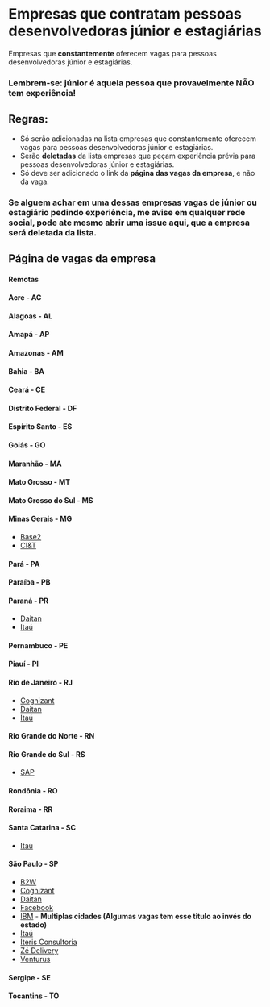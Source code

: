 # Empresas que contratam pessoas desenvolvedoras júnior e estagiárias

Empresas que **constantemente** oferecem vagas para pessoas desenvolvedoras júnior e estagiárias.

### Lembrem-se: júnior é aquela pessoa que provavelmente NÃO tem experiência!

## Regras:

-   Só serão adicionadas na lista empresas que constantemente oferecem vagas para pessoas desenvolvedoras júnior e estagiárias.
-   Serão **deletadas** da lista empresas que peçam experiência prévia para pessoas desenvolvedoras júnior e estagiárias.
-   Só deve ser adicionado o link da **página das vagas da empresa**, e não da vaga.

### Se alguem achar em uma dessas empresas vagas de júnior ou estagiário pedindo experiência, me avise em qualquer rede social, pode ate mesmo abrir uma issue aqui, que a empresa será deletada da lista.

## Página de vagas da empresa

#### Remotas

#### Acre - AC

#### Alagoas - AL

#### Amapá - AP

#### Amazonas - AM

#### Bahia - BA

#### Ceará - CE

#### Distrito Federal - DF

#### Espírito Santo - ES

#### Goiás - GO

#### Maranhão - MA

#### Mato Grosso - MT

#### Mato Grosso do Sul - MS

#### Minas Gerais - MG

-   [Base2](https://jobs.solides.com/base2)
-   [CI&T](https://br.ciandt.com/carreiras/programa-de-estagio-next-gen)

#### Pará - PA

#### Paraíba - PB

#### Paraná - PR

-   [Daitan](https://careers-br.daitan.com/pt/vagas/)
-   [Itaú](https://trabalheconosco.vagas.com.br/itauunibanco/oportunidades)

#### Pernambuco - PE

#### Piauí - PI

#### Rio de Janeiro - RJ

-   [Cognizant](https://careers.cognizant.com/br/pt)
-   [Daitan](https://careers-br.daitan.com/pt/vagas/)
-   [Itaú](https://trabalheconosco.vagas.com.br/itauunibanco/oportunidades)

#### Rio Grande do Norte - RN

#### Rio Grande do Sul - RS

-   [SAP](https://www.sap.com/brazil/about/careers.html)

#### Rondônia - RO

#### Roraima - RR

#### Santa Catarina - SC

-   [Itaú](https://trabalheconosco.vagas.com.br/itauunibanco/oportunidades)

#### São Paulo - SP

-   [B2W](https://carreiras.b2w.io/)
-   [Cognizant](https://careers.cognizant.com/br/pt)
-   [Daitan](https://careers-br.daitan.com/pt/vagas/)
-   [Facebook](https://fbestagio2021.splashthat.com/)
-   [IBM](https://www.ibm.com/br-pt/employment/entrylevel/) - **Multiplas cidades (Algumas vagas tem esse titulo ao invés do estado)**
-   [Itaú](https://trabalheconosco.vagas.com.br/itauunibanco/oportunidades)
-   [Iteris Consultoria](https://jobs.kenoby.com/iteris)
-   [Zé Delivery](https://zedelivery.gupy.io/)
-   [Venturus](https://jobs.kenoby.com/venturus/)

#### Sergipe - SE

#### Tocantins - TO
